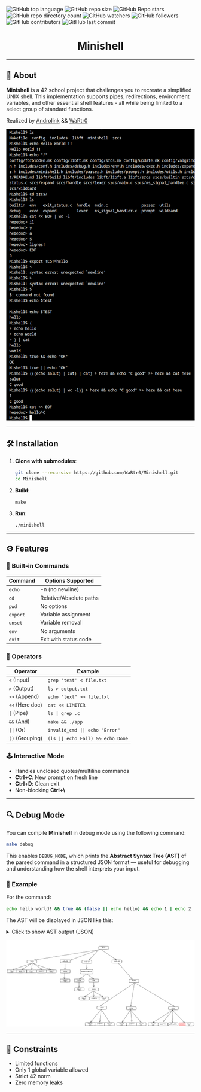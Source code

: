 ![GitHub top language](https://img.shields.io/github/languages/top/WaRtr0/Minishell) ![GitHub repo size](https://img.shields.io/github/repo-size/WaRtr0/Minishell) ![GitHub Repo stars](https://img.shields.io/github/stars/WaRtr0/Minishell) ![GitHub repo directory count](https://img.shields.io/github/directory-file-count/WaRtr0/Minishell) ![GitHub watchers](https://img.shields.io/github/watchers/WaRtr0/Minishell) ![GitHub followers](https://img.shields.io/github/followers/WaRtr0) ![GitHub contributors](https://img.shields.io/github/contributors/WaRtr0/Minishell)  ![GitHub last commit](https://img.shields.io/github/last-commit/WaRtr0/Minishell) 

<h1 align="center">Minishell</h1>

---

## 🚀 About

**Minishell** is a 42 school project that challenges you to recreate a simplified UNIX shell. This implementation supports pipes, redirections, environment variables, and other essential shell features - all while being limited to a select group of standard functions.

Realized by [Androlink](https://github.com/androlink) && [WaRtr0](https://github.com/WaRtr0)

![Example](https://github.com//WaRtr0/Minishell/raw/assets/screens/screen1.png)

---

## 🛠️ Installation

1. **Clone with submodules**:
   ```bash
   git clone --recursive https://github.com/WaRtr0/Minishell.git
   cd Minishell
   ```
2. **Build**:
   ```
   make
   ```
3. **Run**:
   ```
   ./minishell
   ```
---

## ⚙️ Features

### 📜 Built-in Commands
| Command     | Options Supported          |
|-------------|-----------------------------|
| `echo`      | -n (no newline)             |
| `cd`        | Relative/Absolute paths     |
| `pwd`       | No options                  |
| `export`    | Variable assignment         |
| `unset`     | Variable removal            |
| `env`       | No arguments                |
| `exit`      | Exit with status code       |

### 🔄 Operators
| Operator          | Example                          |
|-------------------|----------------------------------|
| `<` (Input)       | `grep 'test' < file.txt`         |
| `>` (Output)      | `ls > output.txt`                |
| `>>` (Append)     | `echo "text" >> file.txt`        |
| `<<` (Here doc)   | `cat << LIMITER`                 |
| `\|` (Pipe)        | `ls \| grep .c`                   |
| `&&` (And)        | `make && ./app`                 |
| `\|\|` (Or)         | `invalid_cmd \|\| echo "Error"`   |
| `()` (Grouping)   | `(ls \|\| echo Fail) && echo Done`|

### 🕹️ Interactive Mode
- Handles unclosed quotes/multiline commands
- **Ctrl+C**: New prompt on fresh line
- **Ctrl+D**: Clean exit
- Non-blocking **Ctrl+\\**

---

## 🔍 Debug Mode

You can compile **Minishell** in debug mode using the following command:

```bash
make debug
```

This enables `DEBUG_MODE`, which prints the **Abstract Syntax Tree (AST)** of the parsed command in a structured JSON format — useful for debugging and understanding how the shell interprets your input.

### 🧪 Example

For the command:

```bash
echo hello world! && true && (false || echo hello) && echo 1 | echo 2 | echo * > test
```

The AST will be displayed in JSON like this:

<details>
<summary>Click to show AST output (JSON)</summary>

```json
[
	{
		"type": "14-CMD_JOIN",
		"content": [
			{ "type": "13-CMD_TEXT", "content": "echo" },
			{ "type": "16-CMD_EMPTY" },
			{ "type": "13-CMD_TEXT", "content": "hello" },
			{ "type": "16-CMD_EMPTY" },
			{ "type": "13-CMD_TEXT", "content": "world!" },
			{ "type": "16-CMD_EMPTY" }
		]
	},
	{
		"type": "6-CMD_AND_IF",
		"content": [
			{
				"type": "14-CMD_JOIN",
				"content": [
					{ "type": "13-CMD_TEXT", "content": "true" },
					{ "type": "16-CMD_EMPTY" }
				]
			}
		]
	},
	{
		"type": "6-CMD_AND_IF",
		"content": [
			{
				"type": "10-CMD_PARENTHESIS",
				"content": [
					{
						"type": "14-CMD_JOIN",
						"content": [
							{ "type": "13-CMD_TEXT", "content": "false" },
							{ "type": "16-CMD_EMPTY" }
						]
					},
					{
						"type": "8-CMD_OR",
						"content": [
							{
								"type": "14-CMD_JOIN",
								"content": [
									{ "type": "13-CMD_TEXT", "content": "echo" },
									{ "type": "16-CMD_EMPTY" },
									{ "type": "13-CMD_TEXT", "content": "hello" }
								]
							}
						]
					}
				]
			}
		]
	},
	{
		"type": "6-CMD_AND_IF",
		"content": [
			{
				"type": "0-CMD_PIPE",
				"content": [
					{
						"type": "14-CMD_JOIN",
						"content": [
							{ "type": "13-CMD_TEXT", "content": "echo" },
							{ "type": "16-CMD_EMPTY" },
							{ "type": "13-CMD_TEXT", "content": "1" },
							{ "type": "16-CMD_EMPTY" }
						]
					},
					{
						"type": "14-CMD_JOIN",
						"content": [
							{ "type": "13-CMD_TEXT", "content": "echo" },
							{ "type": "16-CMD_EMPTY" },
							{ "type": "13-CMD_TEXT", "content": "2" },
							{ "type": "16-CMD_EMPTY" }
						]
					},
					{
						"type": "14-CMD_JOIN",
						"content": [
							{ "type": "13-CMD_TEXT", "content": "echo" },
							{ "type": "16-CMD_EMPTY" },
							{ "type": "17-CMD_WILDCARD" },
							{ "type": "16-CMD_EMPTY" },
							{ "type": "2-CMD_REDIR_OUT", "content": 0 }, // init 0
							{ "type": "16-CMD_EMPTY" },
							{ "type": "13-CMD_TEXT", "content": "test" } // name file
						]
					}
				]
			}
		]
	}
]
```

</details>

![Example](https://github.com//WaRtr0/Minishell/raw/assets/screens/schema.png)

---

## 🔧 Constraints

- Limited functions
- Only 1 global variable allowed
- Strict 42 norm
- Zero memory leaks
